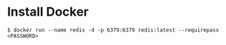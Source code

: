 # Install Docker 

```
$ docker run --name redis -d -p 6379:6379 redis:latest --requirepass <PASSWORD>
```

